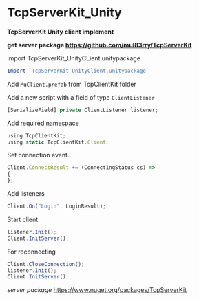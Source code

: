 # TcpServerKit_Unity

**TcpServerKit Unity client implement**

**get server package https://github.com/mul83rry/TcpServerKit**

import TcpServerKit_UnityCLient.unitypackage


```javascript
Import `TcpServerKit_UnityClient.unitypackage`
```
Add `MuClient.prefab` from TcpClientKit folder


Add a new script with a field of type `ClientListener`

```javascript
[SerializeField] private ClientListener listener;
```
Add required namespace

```javascript
using TcpClientKit;
using static TcpClientKit.Client;
```

Set connection event.
```javascript
Client.ConnectResult += (ConnectingStatus cs) =>
{
};
```

Add listeners
```javascript
Client.On("Login", LoginResult);
```

Start client
```javascript
listener.Init();
Client.InitServer();
```

For reconnecting
```javascript
Client.CloseConnection();
listener.Init();
Client.InitServer();
```



*server package*
https://www.nuget.org/packages/TcpServerKit
